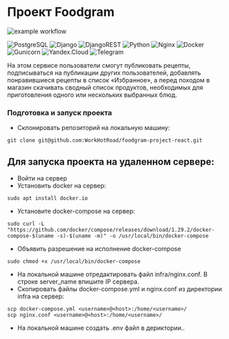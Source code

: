 # Проект Foodgram
![example workflow](https://github.com/WorkHotRoad/yamdb_final/actions/workflows/yamdb_workflow.yml/badge.svg)

![PostgreSQL](https://img.shields.io/badge/-PostgreSQL-464646?style=flat-square&logo=PostgreSQL&logoColor=red)
![Django](https://img.shields.io/badge/Django-464646?style=flat-square&logo=Django&logoColor=red)
![DjangoREST](https://img.shields.io/badge/DJANGO-REST-464646??style=flat-square&logo=django&logoColor=red&color=ff1709&labelColor=gray)
![Python](https://img.shields.io/badge/Python-464646?style=flat-square&logo=python&logoColor=red)
![Nginx](https://img.shields.io/badge/Nginx-464646??style=flat-square&logo=nginx&logoColor=red)
![Docker](https://img.shields.io/badge/Docker-464646??style=flat-square&logo=docker&logoColor=red)
![Gunicorn](https://img.shields.io/badge/Gunicorn-464646??style=flat-square&logo=gunicorn&logoColor=red)
![Yandex.Cloud](https://img.shields.io/badge/-Yandex.Cloud-464646?style=flat-square&logo=Yandex.Cloud&logoColor=red)
![Telegram](https://img.shields.io/badge/Telegram-464646?style=flat-square&logoColor=black)

На этом сервисе пользователи смогут публиковать рецепты, подписываться на публикации других пользователей, 
добавлять понравившиеся рецепты в список «Избранное», а перед походом в магазин скачивать сводный список продуктов,
необходимых для приготовления одного или нескольких выбранных блюд.

### Подготовка и запуск проекта
- Склонировать репозиторий на локальную машину:
```
git clone git@github.com:WorkHotRoad/foodgram-project-react.git
```
## Для запуска проекта на удаленном сервере:
- Войти на сервер
- Установить docker на сервер:
```
sudo apt install docker.io 
```
- Установите docker-compose на сервер:
```
sudo curl -L "https://github.com/docker/compose/releases/download/1.29.2/docker-compose-$(uname -s)-$(uname -m)" -o /usr/local/bin/docker-compose
```
- Объявить разрешение на исполнение docker-compose
```
sudo chmod +x /usr/local/bin/docker-compose
```
- На локальной машине отредактировать файл infra/nginx.conf. В строке server_name впишите IP сервера.
- Скопировать файлы docker-compose.yml и nginx.conf из директории infra на сервер:
```
scp docker-compose.yml <username>@<host>:/home/<username>/
scp nginx.conf <username>@<host>:/home/<username>/
```
- На локальной машине создать .env файл в дериктории..
